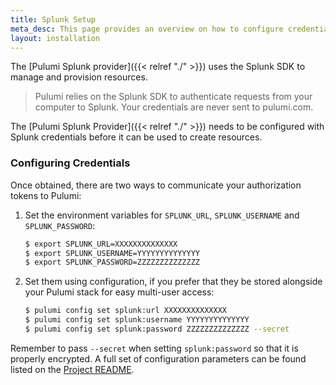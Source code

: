 ```yaml
---
title: Splunk Setup
meta_desc: This page provides an overview on how to configure credentials for the Pulumi Splunk Provider.
layout: installation
---
```


The [Pulumi Splunk provider]({{< relref "./" >}}) uses the Splunk SDK to manage and provision resources.

> Pulumi relies on the Splunk SDK to authenticate requests from your computer to Splunk. Your credentials are never sent
> to pulumi.com.

The [Pulumi Splunk Provider]({{< relref "./" >}}) needs to be configured with Splunk credentials
before it can be used to create resources.

### Configuring Credentials

Once obtained, there are two ways to communicate your authorization tokens to Pulumi:

1. Set the environment variables for `SPLUNK_URL`, `SPLUNK_USERNAME` and `SPLUNK_PASSWORD`:

    ```bash
    $ export SPLUNK_URL=XXXXXXXXXXXXXX
    $ export SPLUNK_USERNAME=YYYYYYYYYYYYYY
    $ export SPLUNK_PASSWORD=ZZZZZZZZZZZZZZ
    ```

2. Set them using configuration, if you prefer that they be stored alongside your Pulumi stack for easy multi-user access:

    ```bash
    $ pulumi config set splunk:url XXXXXXXXXXXXXX
    $ pulumi config set splunk:username YYYYYYYYYYYYYY
    $ pulumi config set splunk:password ZZZZZZZZZZZZZZ --secret
    ```

Remember to pass `--secret` when setting `splunk:password` so that it is properly encrypted. A full set of configuration parameters
can be found listed on the [Project README](https://github.com/pulumi/pulumi-splunk/blob/master/README.md).
